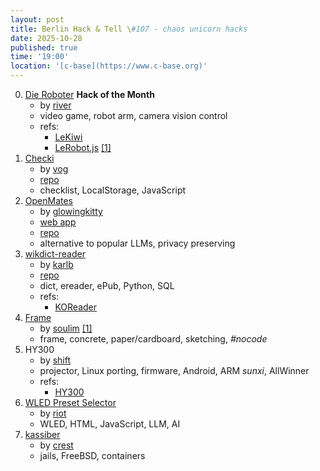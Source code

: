 ```yaml
---
layout: post
title: Berlin Hack & Tell \#107 - chaos unicorn hacks
date: 2025-10-28
published: true
time: '19:00'
location: '[c-base](https://www.c-base.org)'
---
```


0. [Die Roboter](https://robots.river.berlin) **Hack of the Month**
    - by [river](https://river.berlin)
    - video game, robot arm, camera vision control
    - refs:
        - [LeKiwi](https://github.com/sigrobotics-uiuc/lekiwi)
        - [LeRobot.js](https://huggingface.co/blog/NERDDISCO/lerobotjs) [\[1\]](https://github.com/huggingface/lerobot)
1. [Checki](https://checki.codeberg.page)
    - by [vog](https://njh.eu)
    - [repo](https://codeberg.org/checki/pages)
    - checklist, LocalStorage, JavaScript
2. [OpenMates](https://openmates.org)
    - by [glowingkitty](https://github.com/glowingkitty)
    - [web app](https://app.openmates.org/)
    - [repo](https://github.com/glowingkitty/OpenMates)
    - alternative to popular LLMs, privacy preserving
3. [wikdict-reader](https://github.com/karlb/wikdict-web/tree/master/wikdict-reader#epub)
    - by [karlb](https://www.karl.berlin/)
    - [repo](https://github.com/karlb/wikdict-web)
    - dict, ereader, ePub, Python, SQL
    - refs:
        - [KOReader](https://koreader.rocks)
4. [Frame](https://github.com/soulim/frame)
    - by [soulim](https://sul.im/) [\[1\]](https://github.com/soulim)
    - frame, concrete, paper/cardboard, sketching, *#nocode*
5. HY300
    - by [shift](https://github.com/shift)
    - projector, Linux porting, firmware, Android, ARM *sunxi*, AllWinner
    - refs:
        - [HY300](https://hy300projector.com/)
6. [WLED Preset Selector](https://github.com/ri0t/barlight)
    - by [riot](https://github.com/ri0t)
    - WLED, HTML, JavaScript, LLM, AI
7. [kassiber](https://github.com/crest/kassiber)
    - by [crest](https://github.com/crest)
    - jails, FreeBSD, containers
